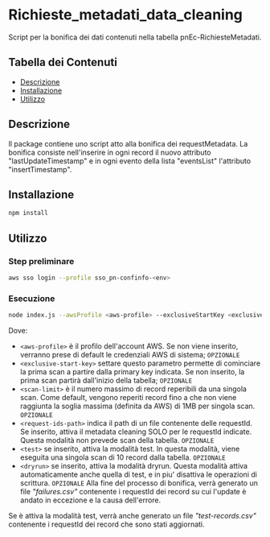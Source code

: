 # Richieste_metadati_data_cleaning

Script per la bonifica dei dati contenuti nella tabella pnEc-RichiesteMetadati.

## Tabella dei Contenuti

- [Descrizione](#descrizione)
- [Installazione](#installazione)
- [Utilizzo](#utilizzo)

## Descrizione

Il package contiene uno script atto alla bonifica dei requestMetadata.
La bonifica consiste nell'inserire in ogni record il nuovo attributo "lastUpdateTimestamp"
e in ogni evento della lista "eventsList" l'attributo "insertTimestamp".

## Installazione

```bash
npm install
```

## Utilizzo

### Step preliminare

```bash
aws sso login --profile sso_pn-confinfo-<env>
```

### Esecuzione

```bash
node index.js --awsProfile <aws-profile> --exclusiveStartKey <exclusive-start-key> --scanLimit <scan-limit> --requestIdsPath <request-ids-path> --test --dryrun
```

Dove:

- `<aws-profile>` è il profilo dell'account AWS. Se non viene inserito, verranno prese di default le credenziali AWS di sistema; `OPZIONALE`
- `<exclusive-start-key>` settare questo parametro permette di cominciare la prima scan a partire dalla primary key
  indicata. Se non inserito, la prima scan partirà dall'inizio della tabella; `OPZIONALE`
- `<scan-limit>` è il numero massimo di record reperibili da una singola scan. Come default, vengono reperiti record
  fino a che non viene raggiunta la soglia massima (definita da AWS) di 1MB per singola scan. `OPZIONALE`
- `<request-ids-path>` indica il path di un file contenente delle requestId. Se inserito, attiva il metadata cleaning SOLO per le requestId indicate. Questa modalità non prevede scan della tabella. `OPZIONALE`
- `<test>` se inserito, attiva la modalità test. In questa modalità, viene eseguita una singola scan di 10 record dalla
  tabella. `OPZIONALE`
- `<dryrun>` se inserito, attiva la modalità dryrun. Questa modalità attiva automaticamente anche quella di test, e in piu'
  disattiva le operazioni di scrittura. `OPZIONALE`
  Alla fine del processo di bonifica, verrà generato un file _"failures.csv"_ contenente i requestId dei record
  su cui l'update è andato in eccezione e la causa dell'errore.

Se è attiva la modalità test, verrà anche generato un file _"test-records.csv"_ contenente i requestId dei record
che sono stati aggiornati.